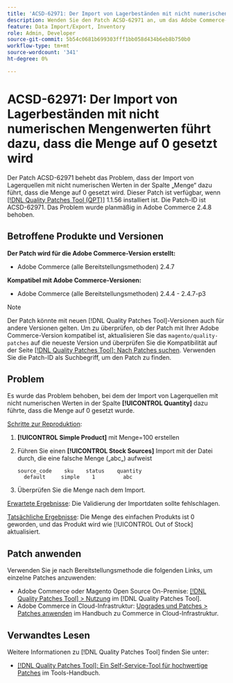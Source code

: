 ```yaml
---
title: 'ACSD-62971: Der Import von Lagerbeständen mit nicht numerischen Mengenwerten führt dazu, dass die Menge auf 0 gesetzt wird'
description: Wenden Sie den Patch ACSD-62971 an, um das Adobe Commerce-Problem zu beheben, bei dem der Import von Lagerquellen mit nicht numerischen Werten in der Spalte „Menge“ dazu führt, dass die Menge auf 0 gesetzt wird.
feature: Data Import/Export, Inventory
role: Admin, Developer
source-git-commit: 5b54c0681b699303fff1bb058d434b6eb8b750b0
workflow-type: tm+mt
source-wordcount: '341'
ht-degree: 0%

---
```



# ACSD-62971: Der Import von Lagerbeständen mit nicht numerischen Mengenwerten führt dazu, dass die Menge auf 0 gesetzt wird

Der Patch ACSD-62971 behebt das Problem, dass der Import von Lagerquellen mit nicht numerischen Werten in der Spalte „Menge“ dazu führt, dass die Menge auf 0 gesetzt wird. Dieser Patch ist verfügbar, wenn [[!DNL Quality Patches Tool (QPT)]](/help/tools/quality-patches-tool/quality-patches-tool-to-self-serve-quality-patches.md) 1.1.56 installiert ist. Die Patch-ID ist ACSD-62971. Das Problem wurde planmäßig in Adobe Commerce 2.4.8 behoben.

## Betroffene Produkte und Versionen

**Der Patch wird für die Adobe Commerce-Version erstellt:**

* Adobe Commerce (alle Bereitstellungsmethoden) 2.4.7

**Kompatibel mit Adobe Commerce-Versionen:**

* Adobe Commerce (alle Bereitstellungsmethoden) 2.4.4 - 2.4.7-p3

>[!NOTE]
>
>Der Patch könnte mit neuen [!DNL Quality Patches Tool]-Versionen auch für andere Versionen gelten. Um zu überprüfen, ob der Patch mit Ihrer Adobe Commerce-Version kompatibel ist, aktualisieren Sie das `magento/quality-patches` auf die neueste Version und überprüfen Sie die Kompatibilität auf der Seite [[!DNL Quality Patches Tool]: Nach Patches suchen](https://experienceleague.adobe.com/tools/commerce-quality-patches/index.html). Verwenden Sie die Patch-ID als Suchbegriff, um den Patch zu finden.

## Problem

Es wurde das Problem behoben, bei dem der Import von Lagerquellen mit nicht numerischen Werten in der Spalte **[!UICONTROL Quantity]** dazu führte, dass die Menge auf 0 gesetzt wurde.

<u>Schritte zur Reproduktion</u>:

1. **[!UICONTROL Simple Product]** mit Menge=100 erstellen
1. Führen Sie einen **[!UICONTROL Stock Sources]** Import mit der Datei durch, die eine falsche Menge („abc„) aufweist

   ```table
   source_code    sku    status    quantity
     default     simple    1         abc
   ```

1. Überprüfen Sie die Menge nach dem Import.

<u>Erwartete Ergebnisse</u>:
Die Validierung der Importdaten sollte fehlschlagen.

<u>Tatsächliche Ergebnisse</u>:
Die Menge des einfachen Produkts ist 0 geworden, und das Produkt wird wie [!UICONTROL Out of Stock] aktualisiert.

## Patch anwenden

Verwenden Sie je nach Bereitstellungsmethode die folgenden Links, um einzelne Patches anzuwenden:

* Adobe Commerce oder Magento Open Source On-Premise: [[!DNL Quality Patches Tool] > Nutzung](/help/tools/quality-patches-tool/usage.md) im [!DNL Quality Patches Tool].
* Adobe Commerce in Cloud-Infrastruktur: [Upgrades und Patches > Patches anwenden](https://experienceleague.adobe.com/docs/commerce-cloud-service/user-guide/develop/upgrade/apply-patches.html) im Handbuch zu Commerce in Cloud-Infrastruktur.

## Verwandtes Lesen

Weitere Informationen zu [!DNL Quality Patches Tool] finden Sie unter:

* [[!DNL Quality Patches Tool]: Ein Self-Service-Tool für hochwertige Patches](/help/tools/quality-patches-tool/quality-patches-tool-to-self-serve-quality-patches.md) im Tools-Handbuch.

